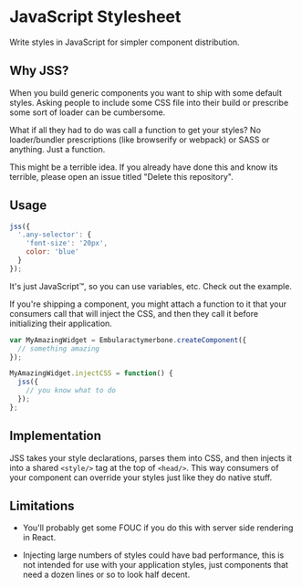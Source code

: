 JavaScript Stylesheet
======================

Write styles in JavaScript for simpler component distribution.

Why JSS?
--------

When you build generic components you want to ship with some default
styles. Asking people to include some CSS file into their build or
prescribe some sort of loader can be cumbersome.

What if all they had to do was call a function to get your styles? No
loader/bundler prescriptions (like browserify or webpack) or SASS or
anything. Just a function.

This might be a terrible idea. If you already have done this and know
its terrible, please open an issue titled "Delete this repository".

Usage
-----

```js
jss({
  '.any-selector': {
    'font-size': '20px',
    color: 'blue'
  }
});
```

It's just JavaScript™, so you can use variables, etc. Check out the
example.

If you're shipping a component, you might attach a function to it that
your consumers call that will inject the CSS, and then they call it
before initializing their application.

```js
var MyAmazingWidget = Embularactymerbone.createComponent({
  // something amazing
});

MyAmazingWidget.injectCSS = function() {
  jss({
    // you know what to do
  });
};
```

Implementation
--------------

JSS takes your style declarations, parses them into CSS, and then
injects it into a shared `<style/>` tag at the top of `<head/>`. This
way consumers of your component can override your styles just like they
do native stuff.

Limitations
-----------

- You'll probably get some FOUC if you do this with server side
  rendering in React.

- Injecting large numbers of styles could have bad performance, this is
  not intended for use with your application styles, just components
  that need a dozen lines or so to look half decent.

